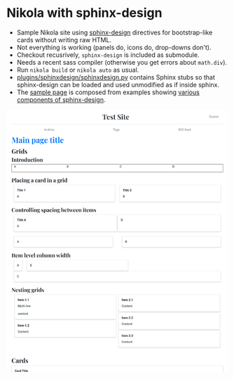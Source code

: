 Nikola with sphinx-design
==========================

* Sample Nikola site using [sphinx-design](https://github.com/executablebooks/sphinx-design) directives for bootstrap-like cards without writing raw HTML.
* Not everything is working (panels do, icons do, drop-downs don't).
* Checkout recusrively, `sphinx-design` is included as submodule.
* Needs a recent sass compiler (otherwise you get errors about `math.div`).
* Run `nikola build` or `nikola auto` as usual.
* [plugins/sphinxdesign/sphinxdesign.py](plugins/sphinxdesign/sphinxdesign.py) contains Sphinx stubs so that sphinx-design can be loaded and used unmodified as if inside sphinx.
* The [sample page](pages/index.rst) is composed from examples showing [various components of sphinx-design](https://sphinx-design.readthedocs.io/en/furo-theme/grids.html).

![screenshot](images/nikola-sphinx-design.png)
